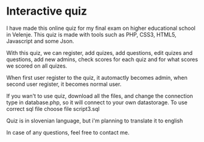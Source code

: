 # Interactive quiz

I have made this online quiz for my final exam on higher educational school in Velenje. This quiz is made with tools such as PHP, CSS3, HTML5, Javascript and some Json. 

With this quiz, we can register, add quizes, add questions, edit quizes and questions, add new admins, check scores for each quiz and for what scores we scored on all quizes.

When first user register to the quiz, it automactly becomes admin, when second user register, it becomes normal user. 

If you wan't to use quiz, download all the files, and change the connection type in database.php, so it will connect to your own datastorage. To use correct sql file choose file script3.sql

Quiz is in slovenian language, but i'm planning to translate it to english

In case of any questions, feel free to contact me.

